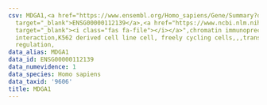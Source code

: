 ```yaml
---
csv: MDGA1,<a href="https://www.ensembl.org/Homo_sapiens/Gene/Summary?db=core;g=ENSG00000112139"
  target="_blank">ENSG00000112139</a>,<a href="https://www.ncbi.nlm.nih.gov/pubmed/23959860"
  target="_blank"><i class="fas fa-file"></i></a>",chromatin immunoprecipitation assay,direct
  interaction,K562 derived cell line cell, freely cycling cells,,,transcriptional
  regulation,
data_alias: MDGA1
data_id: ENSG00000112139
data_numevidence: 1
data_species: Homo sapiens
data_taxid: '9606'
title: MDGA1
---
```

